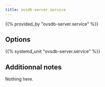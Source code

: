 ```yaml
---
title: ovsdb-server.service
---
```


{{% provided_by "ovsdb-server.service" %}}

## Options

{{% systemd_unit "ovsdb-server.service" %}}

## Additionnal notes

Nothing here.